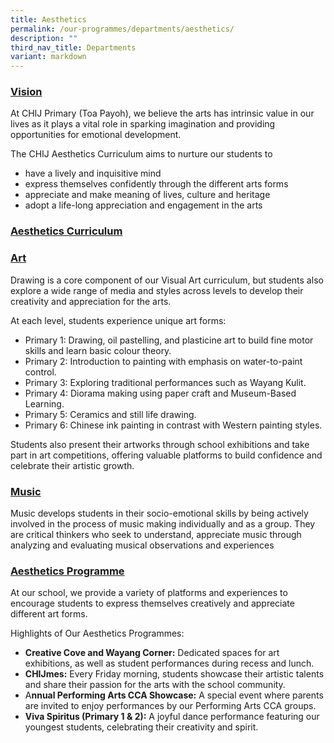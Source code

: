 ```yaml
---
title: Aesthetics
permalink: /our-programmes/departments/aesthetics/
description: ""
third_nav_title: Departments
variant: markdown
---
```

### **<u>Vision</u>**

At CHIJ Primary (Toa Payoh), we believe the arts has intrinsic value in our lives as it plays a vital role in sparking imagination and providing opportunities for emotional development. 

The CHIJ Aesthetics Curriculum aims to nurture our students to
*   have a lively and inquisitive mind 
*   express themselves confidently through the different arts forms
*   appreciate and make meaning of lives, culture and heritage
*   adopt a life-long appreciation and engagement in the arts

### **<u>Aesthetics Curriculum</u>**
### **<u>Art</u>**
Drawing is a core component of our Visual Art curriculum, but students also explore a wide range of media and styles across levels to develop their creativity and appreciation for the arts.

At each level, students experience unique art forms:

*	Primary 1: Drawing, oil pastelling, and plasticine art to build fine motor skills and learn basic colour theory.
*	Primary 2: Introduction to painting with emphasis on water-to-paint control.
*	Primary 3: Exploring traditional performances such as Wayang Kulit.
*	Primary 4: Diorama making using paper craft and Museum-Based Learning.
*	Primary 5: Ceramics and still life drawing.
*	Primary 6: Chinese ink painting in contrast with Western painting styles.

Students also present their artworks through school exhibitions and take part in art competitions, offering valuable platforms to build confidence and celebrate their artistic growth.

### **<u>Music</u>**
Music develops students in their socio-emotional skills by being actively involved in the process of music making individually and as a group. They are critical thinkers who seek to understand, appreciate music through analyzing and evaluating musical observations and experiences

### **<u>Aesthetics Programme</u>**

At our school, we provide a variety of platforms and experiences to encourage students to express themselves creatively and appreciate different art forms.

Highlights of Our Aesthetics Programmes:
* **Creative Cove and Wayang Corner:**  Dedicated spaces for art exhibitions, as well as student performances during recess and lunch.
* **CHIJmes:**  Every Friday morning, students showcase their artistic talents and share their passion for the arts with the school community.
* A**nnual Performing Arts CCA Showcase:**  A special event where parents are invited to enjoy performances by our Performing Arts CCA groups.
* **Viva Spiritus (Primary 1 &amp; 2):**  A joyful dance performance featuring our youngest students, celebrating their creativity and spirit.